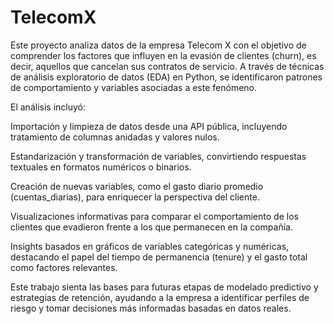 # TelecomX

Este proyecto analiza datos de la empresa Telecom X con el objetivo de comprender los factores que influyen en la evasión de clientes (churn), es decir, aquellos que cancelan sus contratos de servicio. A través de técnicas de análisis exploratorio de datos (EDA) en Python, se identificaron patrones de comportamiento y variables asociadas a este fenómeno.

El análisis incluyó:

Importación y limpieza de datos desde una API pública, incluyendo tratamiento de columnas anidadas y valores nulos.

Estandarización y transformación de variables, convirtiendo respuestas textuales en formatos numéricos o binarios.

Creación de nuevas variables, como el gasto diario promedio (cuentas_diarias), para enriquecer la perspectiva del cliente.

Visualizaciones informativas para comparar el comportamiento de los clientes que evadieron frente a los que permanecen en la compañía.

Insights basados en gráficos de variables categóricas y numéricas, destacando el papel del tiempo de permanencia (tenure) y el gasto total como factores relevantes.

Este trabajo sienta las bases para futuras etapas de modelado predictivo y estrategias de retención, ayudando a la empresa a identificar perfiles de riesgo y tomar decisiones más informadas basadas en datos reales.
